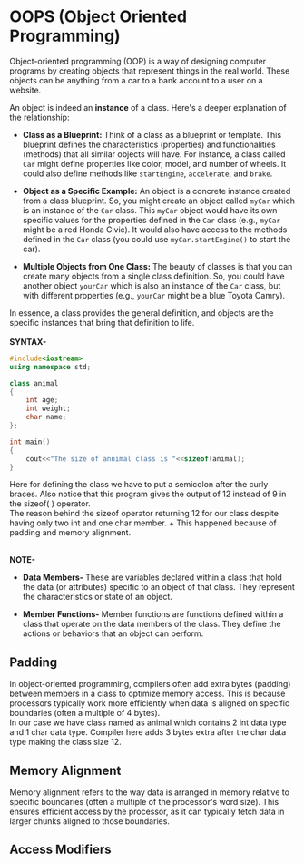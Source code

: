 # OOPS (Object Oriented Programming)

Object-oriented programming (OOP) is a way of designing computer programs by creating  objects that represent things in the real world. These objects can be anything from a car to a bank account to a user on a website. <br>

An object is indeed an **instance** of a class.  Here's a deeper explanation of the relationship:

* **Class as a Blueprint:**  Think of a class as a blueprint or template.  This blueprint defines the characteristics (properties) and functionalities (methods) that all similar objects will have.  For instance, a class called `Car` might define properties like color, model, and number of wheels. It could also define methods like `startEngine`, `accelerate`, and `brake`.

* **Object as a Specific Example:** An object is a concrete instance created from a class blueprint.  So, you might create an object called `myCar` which is an instance of the `Car` class.  This `myCar` object would have its own specific values for the properties defined in the `Car` class (e.g., `myCar` might be a red Honda Civic). It would also have access to the methods defined in the `Car` class (you could use `myCar.startEngine()` to start the car).

* **Multiple Objects from One Class:**  The beauty of classes is that you can create many objects from a single class definition.  So, you could have another object `yourCar` which is also an instance of the `Car` class, but with different properties (e.g., `yourCar` might be a blue Toyota Camry). 

In essence, a class provides the general definition, and objects are the specific instances that bring that definition to life.
<br>
<br>
**SYNTAX-** <br>
```C++
#include<iostream>
using namespace std;

class animal
{
    int age;
    int weight;
    char name;
};

int main()
{
    cout<<"The size of annimal class is "<<sizeof(animal); 
}
```
Here for defining the class we have to put a semicolon after the curly braces. Also notice that this program gives the output of 12 instead of 9 in the sizeof( ) operator.<br>
The reason behind the sizeof operator returning 12 for our class despite having only two int and one char member. +
This happened because of padding and memory alignment.<br>
<br>

**NOTE-**

- **Data Members-** These are variables declared within a class that hold the data (or attributes) specific to an object of that class. They represent the characteristics or state of an object. 

- **Member Functions-** Member functions are functions defined within a class that operate on the data members of the class. They define the actions or behaviors that an object can perform.

## Padding

In object-oriented programming, compilers often add extra bytes (padding) between members in a class to optimize memory access. This is because processors typically work more efficiently when data is aligned on specific boundaries (often a multiple of 4 bytes). <br>
In our case we have class named as animal which contains 2 int data type and 1 char data type. Compiler here adds 3 bytes extra after the char data type making the class size 12.


## Memory Alignment

Memory alignment refers to the way data is arranged in memory relative to specific boundaries (often a multiple of the processor's word size). This ensures efficient access by the processor, as it can typically fetch data in larger chunks aligned to those boundaries.


## Access Modifiers 
